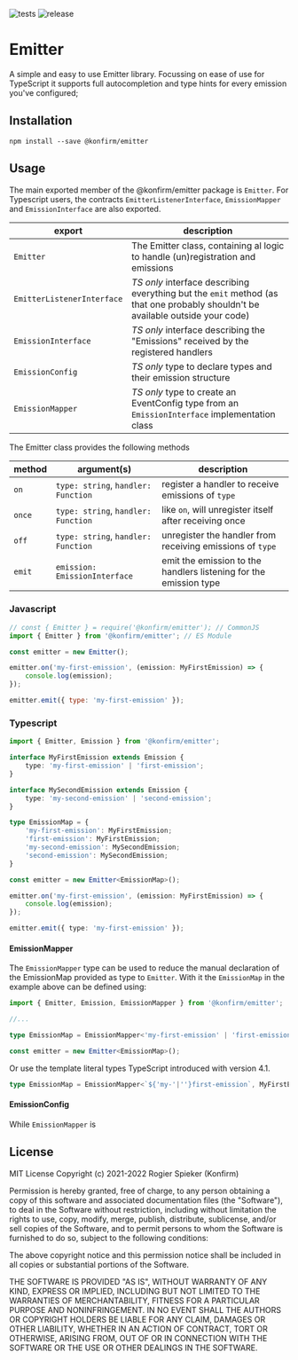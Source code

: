 ![tests](https://github.com/konfirm/emitter/actions/workflows/tests.yml/badge.svg)
![release](https://github.com/konfirm/emitter/actions/workflows/release.yml/badge.svg)

# Emitter

A simple and easy to use Emitter library. Focussing on ease of use for TypeScript it supports full autocompletion and type hints for every emission you've configured;

## Installation

```
npm install --save @konfirm/emitter
```

## Usage

The main exported member of the @konfirm/emitter package is `Emitter`. For Typescript users, the contracts `EmitterListenerInterface`, `EmissionMapper` and `EmissionInterface` are also exported.

| export                     | description                                                                                                                     |
| -------------------------- | ------------------------------------------------------------------------------------------------------------------------------- |
| `Emitter`                  | The Emitter class, containing al logic to handle (un)registration and emissions                                                 |
| `EmitterListenerInterface` | _TS only_ interface describing everything but the `emit` method (as that one probably shouldn't be available outside your code) |
| `EmissionInterface`        | _TS only_ interface describing the "Emissions" received by the registered handlers                                              |
| `EmissionConfig`           | _TS only_ type to declare types and their emission structure                                                                    |
| `EmissionMapper`           | _TS only_ type to create an EventConfig type from an `EmissionInterface` implementation class                                   |

The Emitter class provides the following methods

| method | argument(s)                         | description                                                       |
| ------ | ----------------------------------- | ----------------------------------------------------------------- |
| `on`   | `type: string`, `handler: Function` | register a handler to receive emissions of `type`                 |
| `once` | `type: string`, `handler: Function` | like `on`, will unregister itself after receiving once            |
| `off`  | `type: string`, `handler: Function` | unregister the handler from receiving emissions of `type`         |
| `emit` | `emission: EmissionInterface`       | emit the emission to the handlers listening for the emission type |

### Javascript

```js
// const { Emitter } = require('@konfirm/emitter'); // CommonJS
import { Emitter } from '@konfirm/emitter'; // ES Module

const emitter = new Emitter();

emitter.on('my-first-emission', (emission: MyFirstEmission) => {
	console.log(emission);
});

emitter.emit({ type: 'my-first-emission' });
```

### Typescript
```ts
import { Emitter, Emission } from '@konfirm/emitter';

interface MyFirstEmission extends Emission {
	type: 'my-first-emission' | 'first-emission';
}

interface MySecondEmission extends Emission {
	type: 'my-second-emission' | 'second-emission';
}

type EmissionMap = {
	'my-first-emission': MyFirstEmission;
	'first-emission': MyFirstEmission;
	'my-second-emission': MySecondEmission;
	'second-emission': MySecondEmission;
}

const emitter = new Emitter<EmissionMap>();

emitter.on('my-first-emission', (emission: MyFirstEmission) => {
	console.log(emission);
});

emitter.emit({ type: 'my-first-emission' });
```

#### EmissionMapper
The `EmissionMapper` type can be used to reduce the manual declaration of the EmissionMap provided as type to `Emitter`. With it the `EmissionMap` in the example above can be defined using:

```ts
import { Emitter, Emission, EmissionMapper } from '@konfirm/emitter';

//...

type EmissionMap = EmissionMapper<'my-first-emission' | 'first-emission', MyFirstEmission> & EmissionMapper<'my-second-emission' | 'second-emission', MySecondEmission>;

const emitter = new Emitter<EmissionMap>();
```

Or use the template literal types TypeScript introduced with version 4.1.

```ts
type EmissionMap = EmissionMapper<`${'my-'|''}first-emission`, MyFirstEmission> & EmissionMapper<`${'my-'|''}second-emission`, MySecondEmission>;
```

#### EmissionConfig
While `EmissionMapper` is 

## License
MIT License Copyright (c) 2021-2022 Rogier Spieker (Konfirm)

Permission is hereby granted, free of charge, to any person obtaining a copy of this software and associated documentation files (the "Software"), to deal in the Software without restriction, including without limitation the rights to use, copy, modify, merge, publish, distribute, sublicense, and/or sell copies of the Software, and to permit persons to whom the Software is furnished to do so, subject to the following conditions:

The above copyright notice and this permission notice shall be included in all copies or substantial portions of the Software.

THE SOFTWARE IS PROVIDED "AS IS", WITHOUT WARRANTY OF ANY KIND, EXPRESS OR IMPLIED, INCLUDING BUT NOT LIMITED TO THE WARRANTIES OF MERCHANTABILITY, FITNESS FOR A PARTICULAR PURPOSE AND NONINFRINGEMENT. IN NO EVENT SHALL THE AUTHORS OR COPYRIGHT HOLDERS BE LIABLE FOR ANY CLAIM, DAMAGES OR OTHER LIABILITY, WHETHER IN AN ACTION OF CONTRACT, TORT OR OTHERWISE, ARISING FROM, OUT OF OR IN CONNECTION WITH THE SOFTWARE OR THE USE OR OTHER DEALINGS IN THE SOFTWARE.

